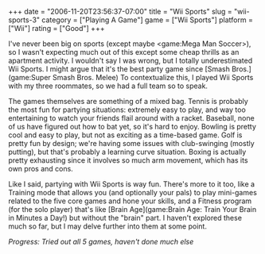 +++
date = "2006-11-20T23:56:37-07:00"
title = "Wii Sports"
slug = "wii-sports-3"
category = ["Playing A Game"]
game = ["Wii Sports"]
platform = ["Wii"]
rating = ["Good"]
+++

I've never been big on sports (except maybe <game:Mega Man Soccer>), so I wasn't expecting much out of this except some cheap thrills as an apartment activity.  I wouldn't say I was wrong, but I totally underestimated Wii Sports.  I might argue that it's the best party game since [Smash Bros.](game:Super Smash Bros. Melee)  To contextualize this, I played Wii Sports with my three roommates, so we had a full team so to speak.

The games themselves are something of a mixed bag.  Tennis is probably the most fun for partying situations: extremely easy to play, and way too entertaining to watch your friends flail around with a racket.  Baseball, none of us have figured out how to bat yet, so it's hard to enjoy.  Bowling is pretty cool and easy to play, but not as exciting as a time-based game.  Golf is pretty fun by design; we're having some issues with club-swinging (mostly putting), but that's probably a learning curve situation.  Boxing is actually pretty exhausting since it involves so much arm movement, which has its own pros and cons.

Like I said, partying with Wii Sports is way fun.  There's more to it too, like a Training mode that allows you (and optionally your pals) to play mini-games related to the five core games and hone your skills, and a Fitness program (for the solo player) that's like [Brain Age](game:Brain Age: Train Your Brain in Minutes a Day!) but without the "brain" part.  I haven't explored these much so far, but I may delve further into them at some point.

<i>Progress: Tried out all 5 games, haven't done much else</i>